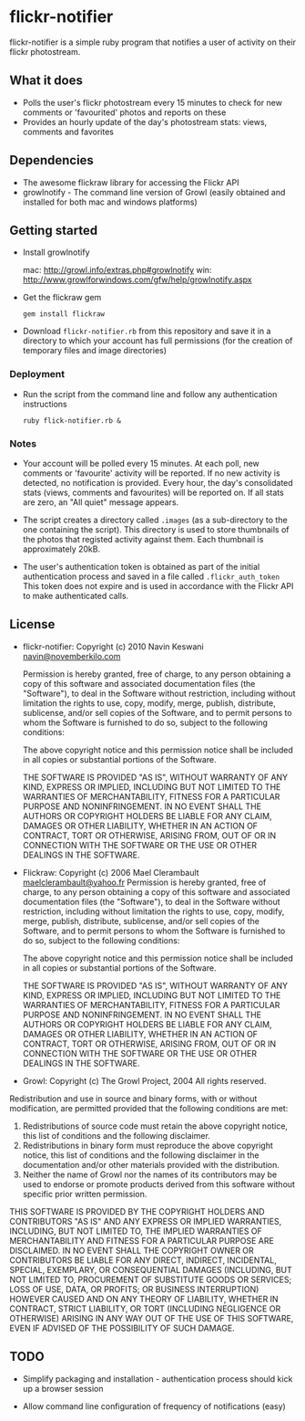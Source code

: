 # flickr-notifier

flickr-notifier is a simple ruby program that notifies a user of activity on their flickr photostream.  

## What it does

   * Polls the user's flickr photostream every 15 minutes to check for new comments or 'favourited' photos and reports on these
   * Provides an hourly update of the day's photostream stats: views, comments and favorites

## Dependencies

   * The awesome flickraw library for accessing the Flickr API
   * growlnotify - The command line version of Growl (easily obtained and installed for both mac and windows platforms)

## Getting started 

   * Install growlnotify 

     mac: http://growl.info/extras.php#growlnotify
     win: http://www.growlforwindows.com/gfw/help/growlnotify.aspx

   * Get the flickraw gem

     `gem install flickraw`

   * Download `flickr-notifier.rb` from this repository and save it in a directory to which your account has full permissions (for the creation of temporary files and image directories)

### Deployment

   * Run the script from the command line and follow any authentication instructions

     `ruby flick-notifier.rb & `

### Notes

   * Your account will be polled every 15 minutes.  At each poll, new comments or 'favourite' activity will be reported.  If no new activity is detected, no notification is provided. Every hour, the day\'s consolidated stats (views, comments and favourites) will be reported on.  If all stats are zero, an "All quiet" message appears. 

   * The script creates a directory called `.images` (as a sub-directory to the one containing the script).  This directory is used to store thumbnails of the photos that registed activity against them.  Each thumbnail is approximately 20kB. 

   * The user\'s authentication token is obtained as part of the initial authentication process and saved in a file called `.flickr_auth_token` This token does not expire and is used in accordance with the Flickr API to make authenticated calls.

## License

   * flickr-notifier: Copyright (c) 2010 Navin Keswani <navin@novemberkilo.com>

     Permission is hereby granted, free of charge, to any person obtaining a copy of this software and associated documentation files (the "Software"), to deal in the Software without restriction, including without limitation the rights
to use, copy, modify, merge, publish, distribute, sublicense, and/or sell
copies of the Software, and to permit persons to whom the Software is
furnished to do so, subject to the following conditions:

      The above copyright notice and this permission notice shall be included in all copies or substantial portions of the Software.

      THE SOFTWARE IS PROVIDED "AS IS", WITHOUT WARRANTY OF ANY KIND, EXPRESS OR IMPLIED, INCLUDING BUT NOT LIMITED TO THE WARRANTIES OF MERCHANTABILITY, FITNESS FOR A PARTICULAR PURPOSE AND NONINFRINGEMENT. IN NO EVENT SHALL THE AUTHORS OR COPYRIGHT HOLDERS BE LIABLE FOR ANY CLAIM, DAMAGES OR OTHER LIABILITY, WHETHER IN AN ACTION OF CONTRACT, TORT OR OTHERWISE, ARISING FROM, OUT OF OR IN CONNECTION WITH THE SOFTWARE OR THE USE OR OTHER DEALINGS IN THE SOFTWARE.
   

   * Flickraw:
      Copyright (c) 2006 Mael Clerambault <maelclerambault@yahoo.fr>
      Permission is hereby granted, free of charge, to any person obtaining a copy of this software and associated documentation files (the "Software"), to deal in the Software without restriction, including without limitation the rights to use, copy, modify, merge, publish, distribute, sublicense, and/or sell copies of the Software, and to permit persons to whom the Software is furnished to do so, subject to the following conditions:

      The above copyright notice and this permission notice shall be included in all copies or substantial portions of the Software. 

      THE SOFTWARE IS PROVIDED "AS IS", WITHOUT WARRANTY OF ANY KIND, EXPRESS OR IMPLIED, INCLUDING BUT NOT LIMITED TO THE WARRANTIES OF MERCHANTABILITY, FITNESS FOR A PARTICULAR PURPOSE AND NONINFRINGEMENT. IN NO EVENT SHALL THE AUTHORS OR COPYRIGHT HOLDERS BE LIABLE FOR ANY CLAIM, DAMAGES OR OTHER LIABILITY, WHETHER IN AN ACTION OF CONTRACT, TORT OR OTHERWISE, ARISING FROM, OUT OF OR IN CONNECTION WITH THE SOFTWARE OR THE USE OR OTHER DEALINGS IN THE SOFTWARE. 
   
   * Growl: Copyright (c) The Growl Project, 2004 All rights reserved.

   Redistribution and use in source and binary forms, with or without modification, are permitted provided that the following conditions are met:

   1. Redistributions of source code must retain the above copyright notice, this list of conditions and the following disclaimer.
   2. Redistributions in binary form must reproduce the above copyright notice, this list of conditions and the following disclaimer in the documentation and/or other materials provided with the distribution.
   3. Neither the name of Growl nor the names of its contributors may be used to endorse or promote products derived from this software without specific prior written permission.


   THIS SOFTWARE IS PROVIDED BY THE COPYRIGHT HOLDERS AND CONTRIBUTORS "AS IS" AND ANY EXPRESS OR IMPLIED WARRANTIES, INCLUDING, BUT NOT LIMITED TO, THE IMPLIED WARRANTIES OF MERCHANTABILITY AND FITNESS FOR A PARTICULAR PURPOSE ARE DISCLAIMED. IN NO EVENT SHALL THE COPYRIGHT OWNER OR CONTRIBUTORS BE LIABLE FOR ANY DIRECT, INDIRECT, INCIDENTAL, SPECIAL, EXEMPLARY, OR CONSEQUENTIAL DAMAGES (INCLUDING, BUT NOT LIMITED TO, PROCUREMENT OF SUBSTITUTE GOODS OR SERVICES;
LOSS OF USE, DATA, OR PROFITS; OR BUSINESS INTERRUPTION) HOWEVER CAUSED AND ON
ANY THEORY OF LIABILITY, WHETHER IN CONTRACT, STRICT LIABILITY, OR TORT
(INCLUDING NEGLIGENCE OR OTHERWISE) ARISING IN ANY WAY OUT OF THE USE OF THIS
SOFTWARE, EVEN IF ADVISED OF THE POSSIBILITY OF SUCH DAMAGE.

## TODO

   * Simplify packaging and installation - authentication process should kick up a browser session

   * Allow command line configuration of frequency of notifications (easy)